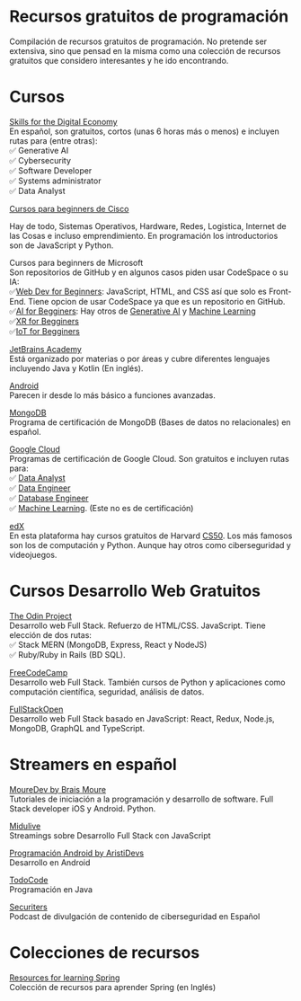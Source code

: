 # Recursos gratuitos de programación
Compilación de recursos gratuitos de programación. No pretende ser extensiva, sino que pensad en la misma como una colección de recursos gratuitos que considero interesantes y he ido encontrando.

# Cursos
[Skills for the Digital Economy](https://opportunity.linkedin.com/skills-for-in-demand-jobs) <br>
En español, son gratuitos, cortos (unas 6 horas más o menos) e incluyen rutas para (entre otras):<br>
✅ Generative AI<br>
✅ Cybersecurity<br>
✅ Software Developer<br>
✅ Systems administrator<br>
✅ Data Analyst<br>

[Cursos para beginners de Cisco](https://skillsforall.com/catalog?category=course&level=beginner&language=es-xl)<br>

Hay de todo, Sistemas Operativos, Hardware, Redes, Logistica, Internet de las Cosas e incluso emprendimiento.
En programación los introductorios son de JavaScript y Python.

Cursos para beginners de Microsoft<br>
Son repositorios de GitHub y en algunos casos piden usar CodeSpace o su IA:<br>
✅[Web Dev for Beginners](https://microsoft.github.io/Web-Dev-For-Beginners/#/): JavaScript, HTML, and CSS así que solo es Front-End. Tiene opcion de usar CodeSpace ya que es un repositorio en GitHub.<br>
✅[AI for Begginers](https://github.com/microsoft/ai-for-beginners): Hay otros de [Generative AI](https://github.com/microsoft/generative-ai-for-beginners/) y [Machine Learning](https://github.com/microsoft/ML-For-Beginners?tab=readme-ov-file#readme)<br>
✅[XR for Begginers](https://github.com/microsoft/xr-development-for-beginners)<br>
✅[IoT for Begginers](https://github.com/microsoft/IoT-For-Beginners)<br>

[JetBrains Academy](https://academy.jetbrains.com/)<br>
Está organizado por materias o por áreas y cubre diferentes lenguajes incluyendo Java y Kotlin (En inglés).

[Android](https://developer.android.com/courses?hl=es-419)<br>
Parecen ir desde lo más básico a funciones avanzadas.

[MongoDB](https://sites.google.com/mongodb.com/certification-program-spain/programa)<br>
Programa de certificación de MongoDB  (Bases de datos no relacionales) en español.

[Google Cloud](https://www.cloudskillsboost.google/paths)<br>
Programas de certificación de Google Cloud. Son gratuitos e incluyen rutas para: <br>
✅ [Data Analyst](https://cloud.google.com/training/data-engineering-and-analytics?hl=es-419#data-analyst-learning-path)<br>
✅ [Data Engineer](https://cloud.google.com/training/data-engineering-and-analytics?hl=es-419#data-engineer-learning-path)<br>
✅ [Database Engineer](https://cloud.google.com/training/data-engineering-and-analytics?hl=es-419#database-engineer-learning-path)<br>
✅ [Machine Learning](https://www.cloudskillsboost.google/paths/17). (Este no es de certificación)

[edX](https://learning.edx.org/)<br>
En esta plataforma hay cursos gratuitos de Harvard [CS50](https://pll.harvard.edu/catalog?keywords=cs50). Los más famosos son los de computación y Python. 
Aunque hay otros como ciberseguridad y videojuegos.

# Cursos Desarrollo Web Gratuitos


 

[The Odin Project](https://www.theodinproject.com/) <br>
Desarrollo web Full Stack. Refuerzo de HTML/CSS. JavaScript. Tiene elección de dos rutas: <br>
✅ Stack MERN (MongoDB, Express, React y NodeJS) <br>
✅ Ruby/Ruby in Rails (BD SQL).<br>

[FreeCodeCamp](https://www.freecodecamp.org/learn/) <br>
Desarrollo web Full Stack. También cursos de Python y aplicaciones como computación científica, seguridad, análisis de datos.

[FullStackOpen](https://fullstackopen.com/en/)<br> 
Desarrollo web Full Stack basado en JavaScript: React, Redux, Node.js, MongoDB, GraphQL and TypeScript.



# Streamers en español
[MoureDev by Brais Moure](https://www.youtube.com/@mouredev) <br>
Tutoriales de iniciación a la programación y desarrollo de software. Full Stack developer iOS y Android. Python.

[Midulive](https://www.youtube.com/@midulive)<br>
Streamings sobre Desarrollo Full Stack con JavaScript 

[Programación Android by AristiDevs](https://www.youtube.com/@AristiDevs)<br>
Desarrollo en Android

[TodoCode](https://www.youtube.com/@TodoCode)<br>
Programación en Java

[Securiters](https://www.youtube.com/@Securiters)<br>
Podcast de divulgación de contenido de ciberseguridad en Español

# Colecciones de recursos
[Resources for learning Spring](https://github.com/spring-office-hours/resources-learning-spring)<br> 
Colección de recursos para aprender Spring (en Inglés)
